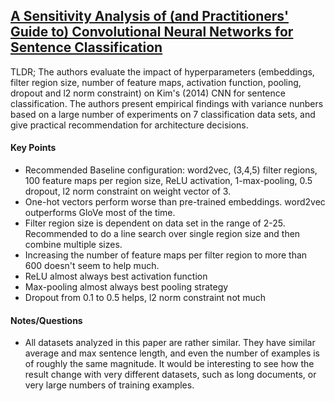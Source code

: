 ## [A Sensitivity Analysis of (and Practitioners' Guide to) Convolutional Neural Networks for Sentence Classification](http://arxiv.org/abs/1510.03820)

TLDR; The authors evaluate the impact of hyperparameters (embeddings, filter region size, number of feature maps, activation function, pooling, dropout and l2 norm constraint) on Kim's (2014) CNN for sentence classification. The authors present empirical findings with variance nunbers based on a large number of experiments on 7 classification data sets, and give practical recommendation for architecture decisions.


#### Key Points

- Recommended Baseline configuration: word2vec, (3,4,5) filter regions, 100 feature maps per region size, ReLU activation, 1-max-pooling, 0.5 dropout, l2 norm constraint on weight vector of 3.
- One-hot vectors perform worse than pre-trained embeddings. word2vec outperforms GloVe most of the time.
- Filter region size is dependent on data set in the range of 2-25. Recommended to do a line search over single region size and then combine multiple sizes.
- Increasing the number of feature maps per filter region to more than 600 doesn't seem to help much.
- ReLU almost always best activation function
- Max-pooling almost always best pooling strategy
- Dropout from 0.1 to 0.5 helps, l2 norm constraint not much


#### Notes/Questions

- All datasets analyzed in this paper are rather similar. They have similar average and max sentence length, and even the number of examples is of roughly the same magnitude. It would be interesting to see how the result change with very different datasets, such as long documents, or very large numbers of training examples.